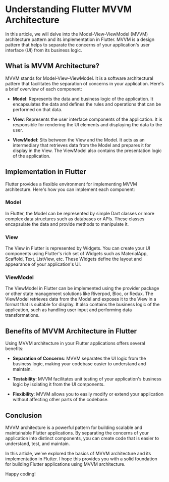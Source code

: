 # Understanding Flutter MVVM Architecture

In this article, we will delve into the Model-View-ViewModel (MVVM) architecture pattern and its implementation in Flutter. MVVM is a design pattern that helps to separate the concerns of your application's user interface (UI) from its business logic.

## What is MVVM Architecture?

MVVM stands for Model-View-ViewModel. It is a software architectural pattern that facilitates the separation of concerns in your application. Here's a brief overview of each component:

- **Model**: Represents the data and business logic of the application. It encapsulates the data and defines the rules and operations that can be performed on that data.
  
- **View**: Represents the user interface components of the application. It is responsible for rendering the UI elements and displaying the data to the user.

- **ViewModel**: Sits between the View and the Model. It acts as an intermediary that retrieves data from the Model and prepares it for display in the View. The ViewModel also contains the presentation logic of the application.

## Implementation in Flutter

Flutter provides a flexible environment for implementing MVVM architecture. Here's how you can implement each component:

### Model

In Flutter, the Model can be represented by simple Dart classes or more complex data structures such as databases or APIs. These classes encapsulate the data and provide methods to manipulate it.

### View

The View in Flutter is represented by Widgets. You can create your UI components using Flutter's rich set of Widgets such as MaterialApp, Scaffold, Text, ListView, etc. These Widgets define the layout and appearance of your application's UI.

### ViewModel

The ViewModel in Flutter can be implemented using the provider package or other state management solutions like Riverpod, Bloc, or Redux. The ViewModel retrieves data from the Model and exposes it to the View in a format that is suitable for display. It also contains the business logic of the application, such as handling user input and performing data transformations.

## Benefits of MVVM Architecture in Flutter

Using MVVM architecture in your Flutter applications offers several benefits:

- **Separation of Concerns**: MVVM separates the UI logic from the business logic, making your codebase easier to understand and maintain.
  
- **Testability**: MVVM facilitates unit testing of your application's business logic by isolating it from the UI components.

- **Flexibility**: MVVM allows you to easily modify or extend your application without affecting other parts of the codebase.

## Conclusion

MVVM architecture is a powerful pattern for building scalable and maintainable Flutter applications. By separating the concerns of your application into distinct components, you can create code that is easier to understand, test, and maintain.

In this article, we've explored the basics of MVVM architecture and its implementation in Flutter. I hope this provides you with a solid foundation for building Flutter applications using MVVM architecture.

Happy coding!


